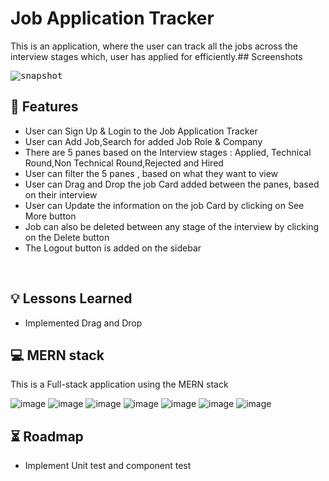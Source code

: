 # Job Application Tracker

This is an application, where the user can track all the jobs across the interview stages which, user has applied for efficiently.## Screenshots

<kbd>
<img src="https://res.cloudinary.com/djxzl8ay2/image/upload/v1673218750/JT/Screenshot_2023-01-08_at_11.29.25_PM_r2vpxr.png" alt="snapshot">
</kbd>

## 🚀 Features

- User can Sign Up & Login to the Job Application Tracker
- User can Add Job,Search for added Job Role & Company
- There are 5 panes based on the Interview stages : Applied, Technical Round,Non Technical Round,Rejected and Hired
- User can filter the 5 panes , based on what they want to view
- User can Drag and Drop the job Card added between the panes, based on their interview
- User can Update the information on the job Card by clicking on See More button
- Job can also be deleted between any stage of the interview by clicking on the Delete button
- The Logout button is added on the sidebar

 <br /> 
 
## 💡 Lessons Learned

- Implemented Drag and Drop

## 💻 MERN stack

This is a Full-stack application using the MERN stack

![image](https://img.shields.io/badge/MongoDB-4EA94B?style=for-the-badge&logo=mongodb&logoColor=white)
![image](https://img.shields.io/badge/Express.js-404D59?style=for-the-badge)
![image](https://img.shields.io/badge/React-20232A?style=for-the-badge&logo=react&logoColor=61DAFB)
![image](https://img.shields.io/badge/Node.js-43853D?style=for-the-badge&logo=node.js&logoColor=white)
![image](https://img.shields.io/badge/JavaScript-F7DF1E?style=for-the-badge&logo=javascript&logoColor=black)
![image](https://img.shields.io/badge/HTML5-E34F26?style=for-the-badge&logo=html5&logoColor=white)
![image](https://img.shields.io/badge/CSS3-1572B6?style=for-the-badge&logo=css3&logoColor=white)


## ⏳ Roadmap

- Implement Unit test and component test
